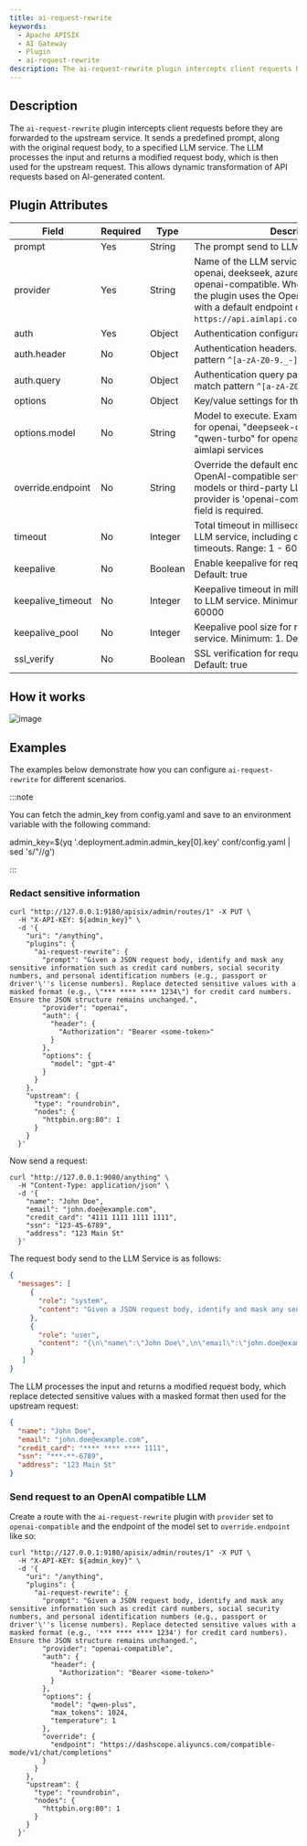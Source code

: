 ```yaml
---
title: ai-request-rewrite
keywords:
  - Apache APISIX
  - AI Gateway
  - Plugin
  - ai-request-rewrite
description: The ai-request-rewrite plugin intercepts client requests before they are forwarded to the upstream service. It sends a predefined prompt, along with the original request body, to a specified LLM service. The LLM processes the input and returns a modified request body, which is then used for the upstream request. This allows dynamic transformation of API requests based on AI-generated content.
---
```


<!--
#
# Licensed to the Apache Software Foundation (ASF) under one or more
# contributor license agreements.  See the NOTICE file distributed with
# this work for additional information regarding copyright ownership.
# The ASF licenses this file to You under the Apache License, Version 2.0
# (the "License"); you may not use this file except in compliance with
# the License.  You may obtain a copy of the License at
#
#     http://www.apache.org/licenses/LICENSE-2.0
#
# Unless required by applicable law or agreed to in writing, software
# distributed under the License is distributed on an "AS IS" BASIS,
# WITHOUT WARRANTIES OR CONDITIONS OF ANY KIND, either express or implied.
# See the License for the specific language governing permissions and
# limitations under the License.
#
-->

## Description

The `ai-request-rewrite` plugin intercepts client requests before they are forwarded to the upstream service. It sends a predefined prompt, along with the original request body, to a specified LLM service. The LLM processes the input and returns a modified request body, which is then used for the upstream request. This allows dynamic transformation of API requests based on AI-generated content.

## Plugin Attributes

| **Field**                 | **Required** | **Type** | **Description**                                                                      |
| ------------------------- | ------------ | -------- | ------------------------------------------------------------------------------------ |
| prompt                    | Yes          | String   | The prompt send to LLM service.                                                      |
| provider                  | Yes          | String   | Name of the LLM service. Available options: openai, deekseek, azure-openai, aimlapi and openai-compatible. When `aimlapi` is selected, the plugin uses the OpenAI-compatible driver with a default endpoint of `https://api.aimlapi.com/v1/chat/completions`.   |
| auth                      | Yes          | Object   | Authentication configuration                                                         |
| auth.header               | No           | Object   | Authentication headers. Key must match pattern `^[a-zA-Z0-9._-]+$`.                  |
| auth.query                | No           | Object   | Authentication query parameters. Key must match pattern `^[a-zA-Z0-9._-]+$`.         |
| options                   | No           | Object   | Key/value settings for the model                                                     |
| options.model             | No           | String   | Model to execute. Examples: "gpt-3.5-turbo" for openai, "deepseek-chat" for deekseek, or "qwen-turbo" for openai-compatible or aimlapi services |
| override.endpoint         | No           | String   | Override the default endpoint when using OpenAI-compatible services (e.g., self-hosted models or third-party LLM services). When the provider is 'openai-compatible', the endpoint field is required. |
| timeout                   | No           | Integer  | Total timeout in milliseconds for requests to LLM service, including connect, send, and read timeouts. Range: 1 - 60000. Default: 30000|
| keepalive                 | No           | Boolean  | Enable keepalive for requests to LLM service. Default: true                                  |
| keepalive_timeout         | No           | Integer  | Keepalive timeout in milliseconds for requests to LLM service. Minimum: 1000. Default: 60000 |
| keepalive_pool            | No           | Integer  | Keepalive pool size for requests to LLM service. Minimum: 1. Default: 30                     |
| ssl_verify                | No           | Boolean  | SSL verification for requests to LLM service. Default: true                                  |

## How it works

![image](https://github.com/user-attachments/assets/c7288e4f-00fc-46ca-b69e-d3d74d7085ca)

## Examples

The examples below demonstrate how you can configure `ai-request-rewrite` for different scenarios.

:::note

You can fetch the admin_key from config.yaml and save to an environment variable with the following command:

admin_key=$(yq '.deployment.admin.admin_key[0].key' conf/config.yaml | sed 's/"//g')

:::

### Redact sensitive information

```shell
curl "http://127.0.0.1:9180/apisix/admin/routes/1" -X PUT \
  -H "X-API-KEY: ${admin_key}" \
  -d '{
    "uri": "/anything",
    "plugins": {
      "ai-request-rewrite": {
        "prompt": "Given a JSON request body, identify and mask any sensitive information such as credit card numbers, social security numbers, and personal identification numbers (e.g., passport or driver'\''s license numbers). Replace detected sensitive values with a masked format (e.g., \"*** **** **** 1234\") for credit card numbers. Ensure the JSON structure remains unchanged.",
        "provider": "openai",
        "auth": {
          "header": {
            "Authorization": "Bearer <some-token>"
          }
        },
        "options": {
          "model": "gpt-4"
        }
      }
    },
    "upstream": {
      "type": "roundrobin",
      "nodes": {
        "httpbin.org:80": 1
      }
    }
  }'
```

Now send a request:

```shell
curl "http://127.0.0.1:9080/anything" \
  -H "Content-Type: application/json" \
  -d '{
    "name": "John Doe",
    "email": "john.doe@example.com",
    "credit_card": "4111 1111 1111 1111",
    "ssn": "123-45-6789",
    "address": "123 Main St"
  }'
```

The request body send to the LLM Service is as follows:

```json
{
  "messages": [
     {
       "role": "system",
       "content": "Given a JSON request body, identify and mask any sensitive information such as credit card numbers, social security numbers, and personal identification numbers (e.g., passport or driver's license numbers). Replace detected sensitive values with a masked format (e.g., '*** **** **** 1234') for credit card numbers). Ensure the JSON structure remains unchanged."
     },
     {
       "role": "user",
       "content": "{\n\"name\":\"John Doe\",\n\"email\":\"john.doe@example.com\",\n\"credit_card\":\"4111 1111 1111 1111\",\n\"ssn\":\"123-45-6789\",\n\"address\":\"123 Main St\"\n}"
     }
   ]
}

```

The LLM processes the input and returns a modified request body, which replace detected sensitive values with a masked format then used for the upstream request:

```json
{
  "name": "John Doe",
  "email": "john.doe@example.com",
  "credit_card": "**** **** **** 1111",
  "ssn": "***-**-6789",
  "address": "123 Main St"
}
```

### Send request to an OpenAI compatible LLM

Create a route with the `ai-request-rewrite` plugin with `provider` set to `openai-compatible` and the endpoint of the model set to `override.endpoint` like so:

```shell
curl "http://127.0.0.1:9180/apisix/admin/routes/1" -X PUT \
  -H "X-API-KEY: ${admin_key}" \
  -d '{
    "uri": "/anything",
    "plugins": {
      "ai-request-rewrite": {
        "prompt": "Given a JSON request body, identify and mask any sensitive information such as credit card numbers, social security numbers, and personal identification numbers (e.g., passport or driver'\''s license numbers). Replace detected sensitive values with a masked format (e.g., '*** **** **** 1234') for credit card numbers). Ensure the JSON structure remains unchanged.",
        "provider": "openai-compatible",
        "auth": {
          "header": {
            "Authorization": "Bearer <some-token>"
          }
        },
        "options": {
          "model": "qwen-plus",
          "max_tokens": 1024,
          "temperature": 1
        },
        "override": {
          "endpoint": "https://dashscope.aliyuncs.com/compatible-mode/v1/chat/completions"
        }
      }
    },
    "upstream": {
      "type": "roundrobin",
      "nodes": {
        "httpbin.org:80": 1
      }
    }
  }'
```
